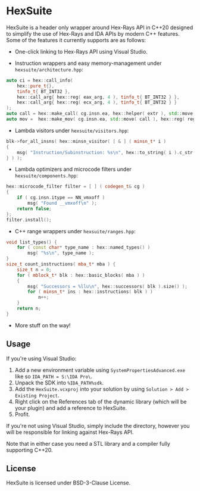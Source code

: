 # HexSuite
HexSuite is a header only wrapper around Hex-Rays API in C++20 designed to simplify the use of Hex-Rays and IDA APIs by modern C++ features.
Some of the features it currently supports are as follows:


- One-click linking to Hex-Rays API using Visual Studio.

- Instruction wrappers and easy memory-management under `hexsuite/architecture.hpp`:

```cpp
auto ci = hex::call_info(
	hex::pure_t{},
	tinfo_t{ BT_INT32 },
	hex::call_arg{ hex::reg( eax_arg, 4 ), tinfo_t{ BT_INT32 } },
	hex::call_arg{ hex::reg( ecx_arg, 4 ), tinfo_t{ BT_INT32 } }
);
auto call = hex::make_call( cg.insn.ea, hex::helper( extr ), std::move( ci ) );
auto mov =  hex::make_mov( cg.insn.ea, std::move( call ), hex::reg( reg, 4 ) );
```

- Lambda visitors under `hexsuite/visitors.hpp`:

```cpp
blk->for_all_insns( hex::minsn_visitor( [ & ] ( minsn_t* i )
{
	msg( "Instruction/Subinstruction: %s\n", hex::to_string( i ).c_str() );
} ) );
```

- Lambda optimizers and microcode filters under `hexsuite/components.hpp`:

```cpp
hex::microcode_filter filter = [ ] ( codegen_t& cg )
{
	if ( cg.insn.itype == NN_vmxoff )
		msg( "Found __vmxoff\n" );
	return false;
};
filter.install();
```

- C++ range wrappers under `hexsuite/ranges.hpp`:

```cpp
void list_types() {
	for ( const char* type_name : hex::named_types() )
		msg( "%s\n", type_name );
}
size_t count_instructions( mba_t* mba ) {
	size_t n = 0;
	for ( mblock_t* blk : hex::basic_blocks( mba ) )
	{
		msg( "Successors = %llu\n", hex::successors( blk ).size() );
		for ( minsn_t* ins : hex::instructions( blk ) )
			n++;
	}
	return n;
}
```

- More stuff on the way!



## Usage
If you're using Visual Studio:

1) Add a new environment variable using `SystemPropertiesAdvanced.exe` like so `IDA_PATH = S:\IDA Pro\`.
1) Unpack the SDK into `%IDA_PATH%sdk`.
2) Add the `HexSuite.vcxproj` into your solution by using `Solution > Add > Existing Project`.
3) Right click on the References tab of the dynamic library (which will be your plugin) and add a reference to HexSuite.
4) Profit.

If you're not using Visual Studio, simply include the directory, however you will be responsible for linking against Hex-Rays API.

Note that in either case you need a STL library and a compiler fully supporting C++20.



## License
HexSuite is licensed under BSD-3-Clause License.

